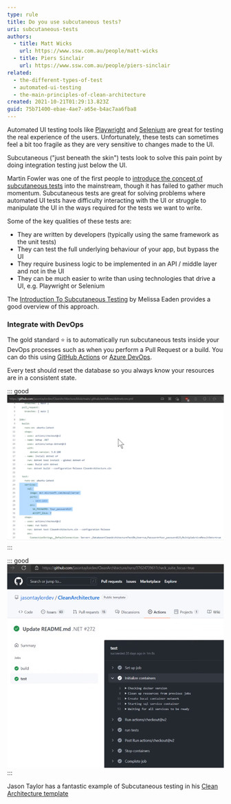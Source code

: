 ```yaml
---
type: rule
title: Do you use subcutaneous tests?
uri: subcutaneous-tests
authors:
  - title: Matt Wicks
    url: https://www.ssw.com.au/people/matt-wicks
  - title: Piers Sinclair
    url: https://www.ssw.com.au/people/piers-sinclair
related:
  - the-different-types-of-test
  - automated-ui-testing
  - the-main-principles-of-clean-architecture
created: 2021-10-21T01:29:13.823Z
guid: 75b71400-ebae-4ae7-a65e-b4ac7aa6fba8
---
```

Automated UI testing tools like [Playwright](https://playwright.dev/) and [Selenium](https://www.selenium.dev/) are great for testing the real experience of the users. Unfortunately, these tests can sometimes feel a bit too fragile as they are very sensitive to changes made to the UI. 

Subcutaneous ("just beneath the skin") tests look to solve this pain point by doing integration testing just below the UI.

<!--endintro-->

Martin Fowler was one of the first people to [introduce the concept of subcutaneous tests](https://martinfowler.com/bliki/SubcutaneousTest.html) into the mainstream, though it has failed to gather much momentum. Subcutaneous tests are great for solving problems where automated UI tests have difficulty interacting with the UI or struggle to manipulate the UI in the ways required for the tests we want to write.

Some of the key qualities of these tests are:

* They are written by developers (typically using the same framework as the unit tests)
* They can test the full underlying behaviour of your app, but bypass the UI
* They require business logic to be implemented in an API / middle layer and not in the UI
* They can be much easier to write than using technologies that drive a UI, e.g. Playwright or Selenium

The [Introduction To Subcutaneous Testing](https://www.ministryoftesting.com/dojo/lessons/introduction-to-subcutaneous-testing) by Melissa Eaden provides a good overview of this approach.

### Integrate with DevOps

The gold standard ⭐ is to automatically run subcutaneous tests inside your DevOps processes such as when you perform a Pull Request or a build. You can do this using [GitHub Actions](https://github.com/features/actions) or [Azure DevOps](https://azure.microsoft.com/en-au/services/devops/).

Every test should reset the database so you always know your resources are in a consistent state.

::: good
![Figure: Good example - Define your workflows in yml files and containerize your testing](githubactionyml.png)
:::

::: good
![Figure: Good example - Your tests can then run in your DevOps pipelines](githubpipeline.png)
:::

Jason Taylor has a fantastic example of Subcutaneous testing in his [Clean Architecture template](https://github.com/jasontaylordev/CleanArchitecture/tree/main/tests/Application.IntegrationTests)